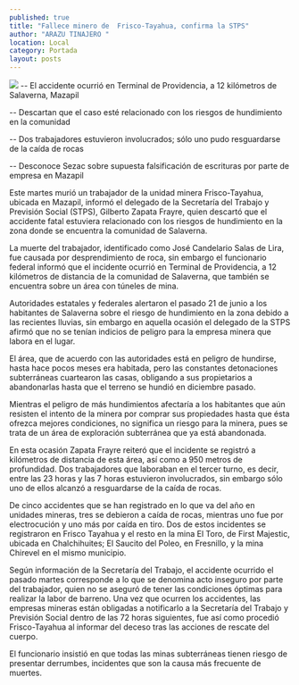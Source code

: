 ```yaml
---
published: true
title: "Fallece minero de  Frisco-Tayahua, confirma la STPS"
author: "ARAZU TINAJERO "
location: Local
category: Portada
layout: posts
---
```


![](http://i.imgur.com/r10M3wwm.jpg)
-- El accidente ocurrió en Terminal de Providencia, a 12 kilómetros de Salaverna, Mazapil   

-- Descartan que el caso esté relacionado con los riesgos de hundimiento en la comunidad

-- Dos trabajadores estuvieron involucrados; sólo uno pudo resguardarse de la caída de rocas

-- Desconoce Sezac sobre supuesta falsificación de escrituras por parte de empresa en Mazapil

Este martes murió un trabajador de la unidad minera Frisco-Tayahua, ubicada en Mazapil, informó el delegado de la Secretaría del Trabajo y Previsión Social (STPS), Gilberto Zapata Frayre, quien descartó que el accidente fatal estuviera relacionado con los riesgos de hundimiento en la zona donde se encuentra la comunidad de Salaverna.

La muerte del trabajador, identificado como José Candelario Salas de Lira, fue causada por desprendimiento de roca, sin embargo el funcionario federal informó que el incidente ocurrió en Terminal de Providencia, a 12 kilómetros de distancia de la comunidad de Salaverna, que también se encuentra sobre un área con túneles de mina.

Autoridades estatales y federales alertaron el pasado 21 de junio a los habitantes de Salaverna sobre el riesgo de hundimiento en la zona debido a las recientes lluvias, sin embargo en aquella ocasión el delegado de la STPS afirmó que no se tenían indicios de peligro para la empresa minera que labora en el lugar.

El área, que de acuerdo con las autoridades está en peligro de hundirse, hasta hace pocos meses era habitada, pero las constantes detonaciones subterráneas cuartearon las casas, obligando a sus propietarios a abandonarlas hasta que el terreno se hundió en diciembre pasado.

Mientras el peligro de más hundimientos afectaría a los habitantes que aún resisten el intento de la minera por comprar sus propiedades hasta que ésta ofrezca mejores condiciones, no significa un riesgo para la minera, pues se trata de un área de exploración subterránea que ya está abandonada.


En esta ocasión Zapata Frayre reiteró que el incidente se registró a kilómetros de distancia de esta área, así como a 950 metros de profundidad. Dos trabajadores que laboraban en el tercer turno, es decir, entre las 23 horas y las 7 horas estuvieron involucrados, sin embargo sólo uno de ellos alcanzó a resguardarse de la caída de rocas.

De cinco accidentes que se han registrado en lo que va del año en unidades mineras, tres se debieron a caída de rocas, mientras uno fue por electrocución y uno más por caída en tiro. Dos de estos incidentes se registraron en Frisco Tayahua y el resto en la mina El Toro, de First Majestic, ubicada en Chalchihuites; El Saucito del Poleo, en Fresnillo, y la mina Chirevel en el mismo municipio.

Según información de la Secretaría del Trabajo, el accidente ocurrido el pasado martes corresponde a lo que se denomina acto inseguro por parte del trabajador, quien no se aseguró de tener las condiciones óptimas para realizar la labor de barreno.
Una vez que ocurren los accidentes, las empresas mineras están obligadas a notificarlo a la Secretaría del Trabajo y Previsión Social dentro de las 72 horas siguientes, fue así como procedió Frisco-Tayahua al informar del deceso tras las acciones de rescate del cuerpo.

El funcionario insistió en que todas las minas subterráneas tienen riesgo de presentar derrumbes, incidentes que son la causa más frecuente de muertes.

